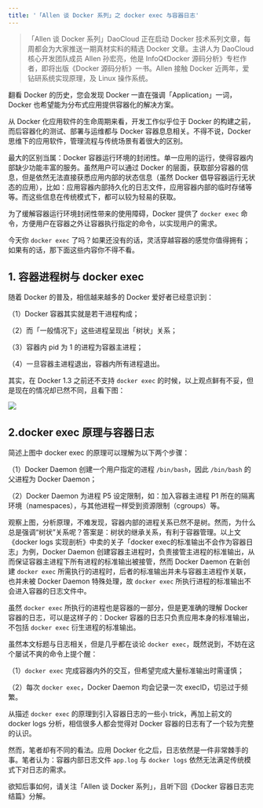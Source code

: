 ```yaml
---
title: '「Allen 谈 Docker 系列」之 docker exec 与容器日志'
---
```


>「Allen 谈 Docker 系列」DaoCloud 正在启动 Docker 技术系列文章，每周都会为大家推送一期真材实料的精选 Docker 文章。主讲人为 DaoCloud 核心开发团队成员 Allen 孙宏亮，他是 InfoQ《Docker 源码分析》专栏作者，即将出版《Docker 源码分析》一书。Allen 接触 Docker 近两年，爱钻研系统实现原理，及 Linux 操作系统。

翻看 Docker 的历史，您会发现 Docker 一直在强调「Application」一词，Docker 也希望能为分布式应用提供容器化的解决方案。

从 Docker 化应用软件的生命周期来看，开发工作似乎位于 Docker 的构建之前，而后容器化的测试、部署与运维都与 Docker 容器息息相关。不得不说，Docker 思维下的应用软件，管理流程与传统场景有着很大的区别。

最大的区别当属：Docker 容器运行环境的封闭性。单一应用的运行，使得容器内部缺少功能丰富的服务。虽然用户可以通过 Docker 的层面，获取部分容器的信息，但是依然无法直接获悉应用内部的状态信息（虽然 Docker 倡导容器运行无状态的应用），比如：应用容器内部持久化的日志文件，应用容器内部的临时存储等等。而这些信息在传统模式下，都可以较为轻易的获取。

为了缓解容器运行环境封闭性带来的使用障碍，Docker 提供了 `docker exec` 命令，方便用户在容器之外让容器执行指定的命令，以实现用户的需求。

今天你 `docker exec` 了吗？如果还没有的话，灵活穿越容器的感觉你值得拥有；如果有的话，那下面这些内容你不得不看。

## 1. 容器进程树与 docker exec

随着 Docker 的普及，相信越来越多的 Docker 爱好者已经意识到：

（1）Docker 容器其实就是若干进程构成；

（2）而「一般情况下」这些进程呈现出「树状」关系；

（3）容器内 pid 为 1 的进程为容器主进程；

（4）一旦容器主进程退出，容器内所有进程退出。

其实，在 Docker 1.3 之前还不支持 `docker exec` 的时候，以上观点鲜有不妥，但是现在的情况却已然不同，且看下图：

![](http://7xi8kv.com5.z0.glb.qiniucdn.com/docker_exec-2.png)

## 2.docker exec 原理与容器日志

简述上图中 docker exec 的原理可以理解为以下两个步骤：

（1）Docker Daemon 创建一个用户指定的进程 `/bin/bash`，因此 `/bin/bash` 的父进程为 Docker Daemon；

（2）Docker Daemon 为进程 P5 设定限制，如：加入容器主进程 P1 所在的隔离环境（namespaces），与其他进程一样受到资源限制（cgroups）等。

观察上图，分析原理，不难发现，容器内部的进程关系已然不是树。然而，为什么总是强调“树状”关系呢？答案是：树状的继承关系，有利于容器管理。以上文《docker logs 实现剖析》中卖的关子「docker exec的标准输出不会作为容器日志」为例，Docker Daemon 创建容器主进程时，负责接管主进程的标准输出，从而保证容器主进程下所有进程的标准输出被接管，然而 Docker Daemon 在新创建 `docker exec` 所需执行的进程时，后者的标准输出并未与容器主进程作关联，也并未被 Docker Daemon 特殊处理，故 `docker exec` 所执行进程的标准输出不会进入容器的日志文件中。

虽然 `docker exec` 所执行的进程也是容器的一部分，但是更准确的理解 Docker 容器的日志，可以是这样子的：Docker 容器的日志只负责应用本身的标准输出，不包括 `docker exec` 衍生进程的标准输出。

虽然本文标题与日志相关，但是几乎都在谈论 `docker exec`，既然说到，不妨在这个屡试不爽的命令上提个醒：

（1）`docker exec` 完成容器内外的交互，但希望完成大量标准输出时需谨慎；

（2）每次 `docker exec`，Docker Daemon 均会记录一次 execID，切忌过于频繁。


从描述 `docker exec` 的原理到引入容器日志的一些小 trick，再加上前文的 docker logs 分析，相信很多人都会觉得对 Docker 容器的日志有了一个较为完整的认识。

然而，笔者却有不同的看法。应用 Docker 化之后，日志依然是一件非常棘手的事。笔者认为：容器内部日志文件 `app.log` 与 `docker logs` 依然无法满足传统模式下对日志的需求。

欲知后事如何，请关注「Allen 谈 Docker 系列」，且听下回《Docker 容器日志完结篇》分解。